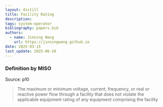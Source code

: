```yaml
---
layout: distill
title: Facility Rating
description:
tags: system-operator
bibliography: papers.bib
authors:
  - name: Jinning Wang
    url: https://jinningwang.github.io
date: 2025-03-15
last_update: 2025-06-20
---
```


### Definition by MISO

Source: <d-cite key="miso2023ferc881"></d-cite> p10

> The maximum or minimum voltage, current, frequency, or real or reactive power flow through a facility that does not violate the applicable equipment rating of any equipment comprising the facility
